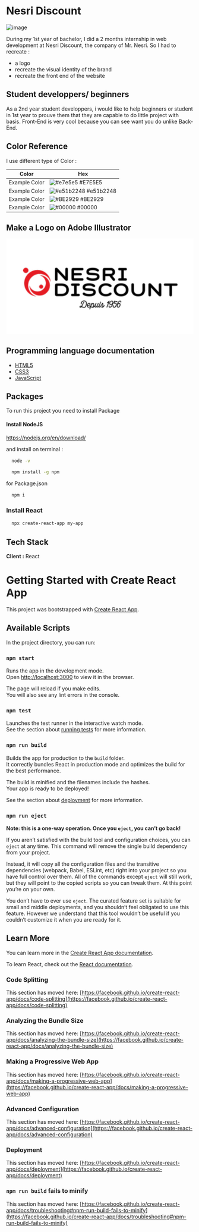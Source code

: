 
# Nesri Discount

![image](https://user-images.githubusercontent.com/70896732/145587028-b6be79d2-abde-4e28-802c-52a94b3c1ee4.png)

During my 1st year of bachelor, I did a 2 months internship in web development at Nesri Discount, the company of Mr. Nesri.
So I had to recreate : 
- a logo
- recreate the visual identity of the brand
- recreate the front end of the website

## Student developpers/ beginners

As a 2nd year student developpers, i would like to help beginners or student in 1st year to prouve them that they are capable to do little project with basis.
Front-End is very cool because you can see want you do unlike Back-End.
## Color Reference

I use different type of Color : 

| Color             | Hex                                                                |
| ----------------- | ------------------------------------------------------------------ |
| Example Color | ![#e7e5e5](https://via.placeholder.com/10/e7e5e5?text=+) #E7E5E5 |
| Example Color | ![#e51b2248](https://via.placeholder.com/10/e51b2248?text=+) #e51b2248 |
| Example Color | ![#BE2929](https://via.placeholder.com/10/be2929?text=+) #BE2929 |
| Example Color | ![#00000](https://via.placeholder.com/10/00000?text=+) #00000 |


## Make a Logo on Adobe Illustrator

![Logo](https://github.com/RooksaarBanee/NesriD/blob/main/src/assets/img/Logo.PNG?raw=true)


## Programming language documentation

 - [HTML5](https://developer.mozilla.org/fr/docs/Web/HTML)
 - [CSS3](https://developer.mozilla.org/fr/docs/Web/CSS/Reference)
 - [JavaScript](https://developer.mozilla.org/fr/docs/Web/JavaScript)


## Packages

To run this project you need to install Package

#### Install NodeJS
https://nodejs.org/en/download/

and install on terminal :
```bash
  node -v
```
```bash
  npm install -g npm
``` 
for Package.json 
```bash
  npm i
``` 
### Install React  
```bash
  npx create-react-app my-app
``` 






## Tech Stack

**Client :** React























































# Getting Started with Create React App

This project was bootstrapped with [Create React App](https://github.com/facebook/create-react-app).

## Available Scripts

In the project directory, you can run:

### `npm start`

Runs the app in the development mode.\
Open [http://localhost:3000](http://localhost:3000) to view it in the browser.

The page will reload if you make edits.\
You will also see any lint errors in the console.

### `npm test`

Launches the test runner in the interactive watch mode.\
See the section about [running tests](https://facebook.github.io/create-react-app/docs/running-tests) for more information.

### `npm run build`

Builds the app for production to the `build` folder.\
It correctly bundles React in production mode and optimizes the build for the best performance.

The build is minified and the filenames include the hashes.\
Your app is ready to be deployed!

See the section about [deployment](https://facebook.github.io/create-react-app/docs/deployment) for more information.

### `npm run eject`

**Note: this is a one-way operation. Once you `eject`, you can’t go back!**

If you aren’t satisfied with the build tool and configuration choices, you can `eject` at any time. This command will remove the single build dependency from your project.

Instead, it will copy all the configuration files and the transitive dependencies (webpack, Babel, ESLint, etc) right into your project so you have full control over them. All of the commands except `eject` will still work, but they will point to the copied scripts so you can tweak them. At this point you’re on your own.

You don’t have to ever use `eject`. The curated feature set is suitable for small and middle deployments, and you shouldn’t feel obligated to use this feature. However we understand that this tool wouldn’t be useful if you couldn’t customize it when you are ready for it.

## Learn More

You can learn more in the [Create React App documentation](https://facebook.github.io/create-react-app/docs/getting-started).

To learn React, check out the [React documentation](https://reactjs.org/).

### Code Splitting

This section has moved here: [https://facebook.github.io/create-react-app/docs/code-splitting](https://facebook.github.io/create-react-app/docs/code-splitting)

### Analyzing the Bundle Size

This section has moved here: [https://facebook.github.io/create-react-app/docs/analyzing-the-bundle-size](https://facebook.github.io/create-react-app/docs/analyzing-the-bundle-size)

### Making a Progressive Web App

This section has moved here: [https://facebook.github.io/create-react-app/docs/making-a-progressive-web-app](https://facebook.github.io/create-react-app/docs/making-a-progressive-web-app)

### Advanced Configuration

This section has moved here: [https://facebook.github.io/create-react-app/docs/advanced-configuration](https://facebook.github.io/create-react-app/docs/advanced-configuration)

### Deployment

This section has moved here: [https://facebook.github.io/create-react-app/docs/deployment](https://facebook.github.io/create-react-app/docs/deployment)

### `npm run build` fails to minify

This section has moved here: [https://facebook.github.io/create-react-app/docs/troubleshooting#npm-run-build-fails-to-minify](https://facebook.github.io/create-react-app/docs/troubleshooting#npm-run-build-fails-to-minify)
